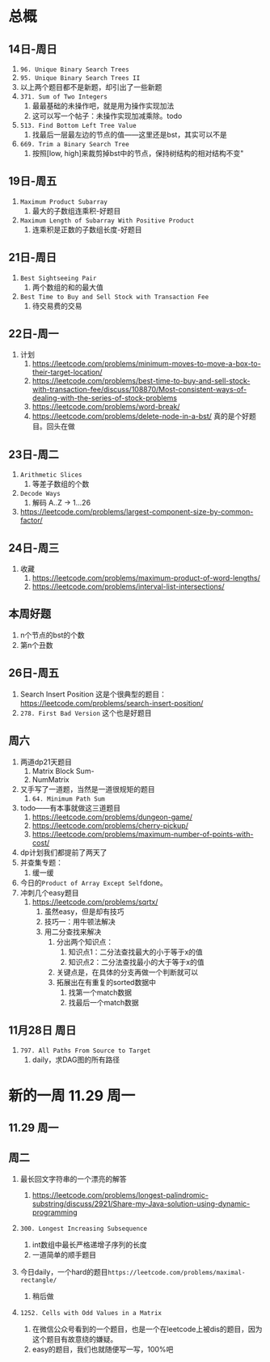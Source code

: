 # 总概## 14日-周日1. `96. Unique Binary Search Trees`2. `95. Unique Binary Search Trees II`3. 以上两个题目都不是新题，却引出了一些新题4. `371. Sum of Two Integers`    1. 最最基础的未操作吧，就是用为操作实现加法    2. 这可以写一个帖子：未操作实现加减乘除。todo5. `513. Find Bottom Left Tree Value`    1. 找最后一层最左边的节点的值——这里还是bst，其实可以不是6. `669. Trim a Binary Search Tree`    1. 按照[low, high]来裁剪掉bst中的节点，保持树结构的相对结构不变"## 19日-周五1. `Maximum Product Subarray`    1. 最大的子数组连乘积-好题目2. `Maximum Length of Subarray With Positive Product`    1. 连乘积是正数的子数组长度-好题目## 21日-周日1. `Best Sightseeing Pair`   1. 两个数组的和的最大值2. `Best Time to Buy and Sell Stock with Transaction Fee`   1. 待交易费的交易## 22日-周一1. 计划   1. https://leetcode.com/problems/minimum-moves-to-move-a-box-to-their-target-location/   2. https://leetcode.com/problems/best-time-to-buy-and-sell-stock-with-transaction-fee/discuss/108870/Most-consistent-ways-of-dealing-with-the-series-of-stock-problems   3. https://leetcode.com/problems/word-break/   4. https://leetcode.com/problems/delete-node-in-a-bst/ 真的是个好题目。回头在做## 23日-周二1. `Arithmetic Slices`   1. 等差子数组的个数2. `Decode Ways`   1. 解码 A..Z -> 1...263. https://leetcode.com/problems/largest-component-size-by-common-factor/## 24日-周三1. 收藏   1. https://leetcode.com/problems/maximum-product-of-word-lengths/   2. https://leetcode.com/problems/interval-list-intersections/ ## 本周好题1. n个节点的bst的个数2. 第n个丑数## 26日-周五1. Search Insert Position 这是个很典型的题目：https://leetcode.com/problems/search-insert-position/2. `278. First Bad Version` 这个也是好题目## 周六1. 两道dp21天题目   1. Matrix Block Sum-   2. NumMatrix2. 又手写了一道题，当然是一道很规矩的题目   1. `64. Minimum Path Sum`3. todo——有本事就做这三道题目    1. https://leetcode.com/problems/dungeon-game/   2. https://leetcode.com/problems/cherry-pickup/   3. https://leetcode.com/problems/maximum-number-of-points-with-cost/4. dp计划我们都提前了两天了5. 并查集专题：   1. 缓一缓6. 今日的`Product of Array Except Self`done。7. 冲刺几个easy题目   1. https://leetcode.com/problems/sqrtx/      1. 虽然easy，但是却有技巧      2. 技巧一：用牛顿法解决      3. 用二分查找来解决         1. 分出两个知识点：            1. 知识点1：二分法查找最大的小于等于x的值            2. 知识点2：二分法查找最小的大于等于x的值         2. 关键点是，在具体的分支再做一个判断就可以         3. 拓展出在有重复的sorted数据中            1. 找第一个match数据            2. 找最后一个match数据## 11月28日 周日1. `797. All Paths From Source to Target`   1. daily，求DAG图的所有路径# 新的一周 11.29 周一## 11.29 周一## 周二1. 最长回文字符串的一个漂亮的解答   1. https://leetcode.com/problems/longest-palindromic-substring/discuss/2921/Share-my-Java-solution-using-dynamic-programming   2. `300. Longest Increasing Subsequence`   1. int数组中最长严格递增子序列的长度   2. 一道简单的顺手题目3. 今日daily，一个hard的题目`https://leetcode.com/problems/maximal-rectangle/`   1. 稍后做4. `1252. Cells with Odd Values in a Matrix`   1. 在微信公众号看到的一个题目，也是一个在leetcode上被dis的题目，因为这个题目有故意绕的嫌疑。   2. easy的题目，我们也就随便写一写，100%吧